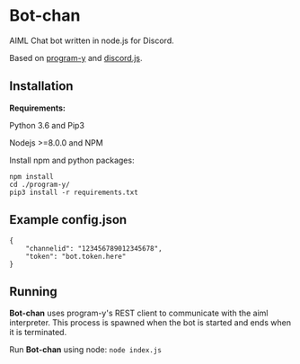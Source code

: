 # Bot-chan

AIML Chat bot written in node.js for Discord.

Based on [program-y](https://github.com/keiffster/program-y) and [discord.js](https://github.com/hydrabolt/discord.js).

## Installation

**Requirements:**

Python 3.6 and Pip3

Nodejs >=8.0.0 and NPM

Install npm and python packages:

```
npm install
cd ./program-y/
pip3 install -r requirements.txt
```
## Example config.json

```
{
	"channelid": "123456789012345678",
	"token": "bot.token.here"
}
```

## Running

**Bot-chan** uses program-y's REST client to communicate with the aiml interpreter. This process is spawned when the bot is started and ends when it is terminated.

Run **Bot-chan** using node: `node index.js`
